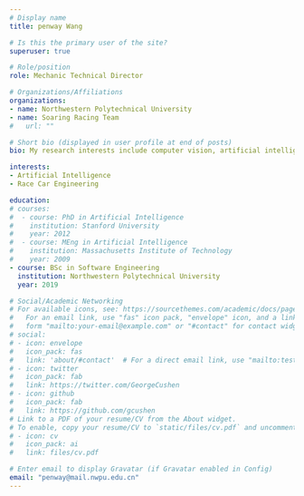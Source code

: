 ```yaml
---
# Display name
title: penway Wang

# Is this the primary user of the site?
superuser: true

# Role/position
role: Mechanic Technical Director

# Organizations/Affiliations
organizations:
- name: Northwestern Polytechnical University
- name: Soaring Racing Team
#   url: ""

# Short bio (displayed in user profile at end of posts)
bio: My research interests include computer vision, artificial intelligence and software engineering. I am a FSAE race car crew member at the same time, designing suspension system.

interests:
- Artificial Intelligence
- Race Car Engineering

education:
# courses:
#  - course: PhD in Artificial Intelligence
#    institution: Stanford University
#    year: 2012
#  - course: MEng in Artificial Intelligence
#    institution: Massachusetts Institute of Technology
#    year: 2009
- course: BSc in Software Engineering
  institution: Northwestern Polytechnical University
  year: 2019

# Social/Academic Networking
# For available icons, see: https://sourcethemes.com/academic/docs/page-builder/#icons
#   For an email link, use "fas" icon pack, "envelope" icon, and a link in the
#   form "mailto:your-email@example.com" or "#contact" for contact widget.
# social:
# - icon: envelope
#   icon_pack: fas
#   link: 'about/#contact'  # For a direct email link, use "mailto:test@example.org".
# - icon: twitter
#   icon_pack: fab
#   link: https://twitter.com/GeorgeCushen
# - icon: github
#   icon_pack: fab
#   link: https://github.com/gcushen
# Link to a PDF of your resume/CV from the About widget.
# To enable, copy your resume/CV to `static/files/cv.pdf` and uncomment the lines below.
# - icon: cv
#   icon_pack: ai
#   link: files/cv.pdf

# Enter email to display Gravatar (if Gravatar enabled in Config)
email: "penway@mail.nwpu.edu.cn"
---
```

